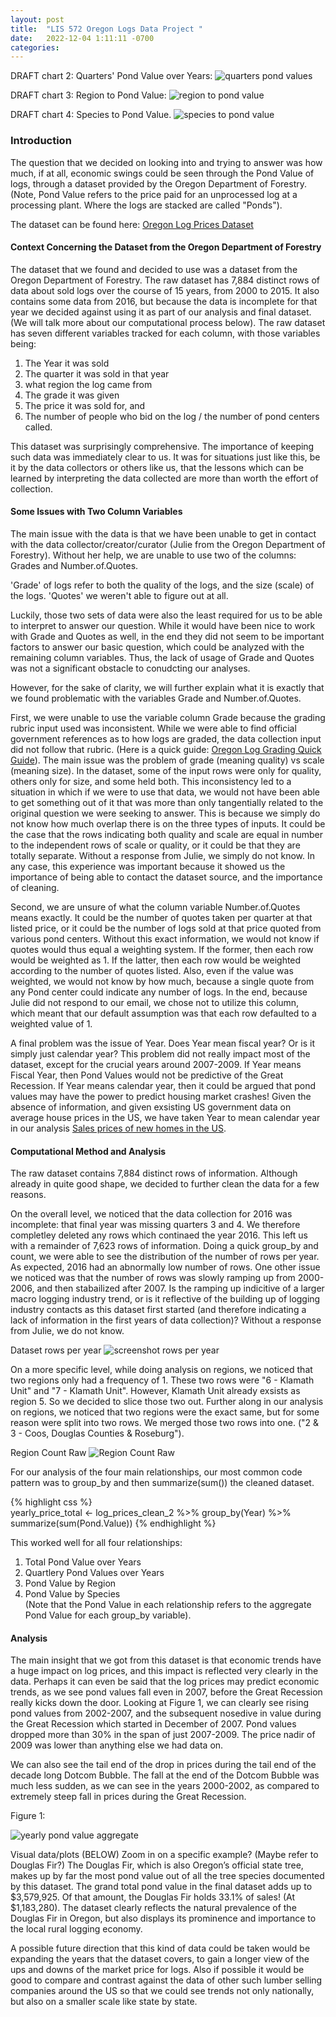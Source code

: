 ```yaml
---
layout: post
title:  "LIS 572 Oregon Logs Data Project "
date:   2022-12-04 1:11:11 -0700
categories: 
---
```


DRAFT chart 2: Quarters' Pond Value over Years:
![quarters pond values](/assets/QuartersOverYearsPondValueV2.jpeg)

DRAFT chart 3: Region to Pond Value:
![region to pond value](/assets/PondValueByRegionV2.jpeg)


DRAFT chart 4: Species to Pond Value. 
![species to pond value](/assets/PondValueBySpeciesV2.jpeg)


### Introduction
The question that we decided on looking into and trying to answer was how much, if at all, economic swings could be seen through the Pond Value of logs, through a dataset provided by the Oregon Department of Forestry. (Note, Pond Value refers to the price paid for an unprocessed log at a processing plant. Where the logs are stacked are called "Ponds"). 

The dataset can be found here: [Oregon Log Prices Dataset](https://data.oregon.gov/Natural-Resources/Log-Prices/4v4m-wr5p)

#### Context Concerning the Dataset from the Oregon Department of Forestry
The dataset that we found and decided to use was a dataset from the Oregon Department of Forestry. The raw dataset has 7,884 distinct rows of data about sold logs over the course of 15 years, from 2000 to 2015. It also contains some data from 2016, but because the data is incomplete for that year we decided against using it as part of our analysis and final dataset. (We will talk more about our computational process below). The raw dataset has seven different variables tracked for each column, with those variables being:  
1. The Year it was sold   
2. The quarter it was sold in that year  
3. what region the log came from  
4. The grade it was given   
5. The price it was sold for, and  
6. The number of people who bid on the log / the number of pond centers called. 

This dataset was surprisingly comprehensive. The importance of keeping such data was immediately clear to us. It was for situations just like this, be it by the data collectors or others like us, that the lessons which can be learned by interpreting the data collected are more than worth the effort of collection.

#### Some Issues with Two Column Variables
The main issue with the data is that we have been unable to get in contact with the data collector/creator/curator (Julie from the Oregon Department of Forestry). Without her help, we are unable to use two of the columns: Grades and Number.of.Quotes.

'Grade' of logs refer to both the quality of the logs, and the size (scale) of the logs. 'Quotes' we weren't able to figure out at all. 

Luckily, those two sets of data were also the least required for us to be able to interpret to answer our question. While it would have been nice to work with Grade and Quotes as well, in the end they did not seem to be important factors to answer our basic question, which could be analyzed with the remaining column variables. Thus, the lack of usage of Grade and Quotes was not a significant obstacle to conudcting our analyses. 

However, for the sake of clarity, we will further explain what it is exactly that we found problematic with the variables Grade and Number.of.Quotes. 

First, we were unable to use the variable column Grade because the grading rubric input used was inconsistent. While we were able to find official government references as to how logs are graded, the data collection input did not follow that rubric. (Here is a quick guide: [Oregon Log Grading Quick Guide](https://www.oregon.gov/ODF/Documents/WorkingForests/LogTermDefinitions.pdf)). The main issue was the problem of grade (meaning quality) vs scale (meaning size). In the dataset, some of the input rows were only for quality, others only for size, and some held both. This inconsistency led to a situation in which if we were to use that data, we would not have been able to get something out of it that was more than only tangentially related to the original question we were seeking to answer. This is because we simply do not know how much overlap there is on the three types of inputs. It could be the case that the rows indicating both quality and scale are equal in number to the independent rows of scale or quality, or it could be that they are totally separate. Without a response from Julie, we simply do not know. In any case, this experience was important because it showed us the importance of being able to contact the dataset source, and the importance of cleaning. 

Second, we are unsure of what the column variable Number.of.Quotes means exactly. It could be the number of quotes taken per quarter at that listed price, or it could be the number of logs sold at that price quoted from various pond centers. Without this exact information, we would not know if quotes would thus equal a weighting system. If the former, then each row would be weighted as 1. If the latter, then each row would be weighted according to the number of quotes listed. Also, even if the value was weighted, we would not know by how much, because a single quote from any Pond center could indicate any number of logs. In the end, because Julie did not respond to our email, we chose not to utilize this column, which meant that our default assumption was that each row defaulted to a weighted value of 1. 

A final problem was the issue of Year. Does Year mean fiscal year? Or is it simply just calendar year? This problem did not really impact most of the dataset, except for the crucial years around 2007-2009. If Year means Fiscal Year, then Pond Values would not be predictive of the Great Recession. If Year means calendar year, then it could be argued that pond values may have the power to predict housing market crashes! Given the absence of information, and given exsisting US government data on average house prices in the US, we have taken Year to mean calendar year in our analysis [Sales prices of new homes in the US](https://upload.wikimedia.org/wikipedia/en/thumb/b/b8/Median_and_Average_Sales_Prices_of_New_Homes_Sold_in_United_States_1963-2016_annual.svg/1920px-Median_and_Average_Sales_Prices_of_New_Homes_Sold_in_United_States_1963-2016_annual.svg.png). 

#### Computational Method and Analysis  
The raw dataset contains 7,884 distinct rows of information. Although already in quite good shape, we decided to further clean the data for a few reasons. 

On the overall level, we noticed that the data collection for 2016 was incomplete: that final year was missing quarters 3 and 4. We therefore completley deleted any rows which continaed the year 2016. This left us with a remainder of 7,623 rows of information. Doing a quick group_by and count, we were able to see the distribution of the number of rows per year. As expected, 2016 had an abnormally low number of rows. One other issue we noticed was that the number of rows was slowly ramping up from 2000-2006, and then stabailized after 2007. Is the ramping up indicitive of a larger macro logging industry trend, or is it reflective of the building up of logging industry contacts as this dataset first started (and therefore indicating a lack of information in the first years of data collection)? Without a response from Julie, we do not know. 

Dataset rows per year
![screenshot rows per year](/assets/RowCountByYear.jpg)

On a more specific level, while doing analysis on regions, we noticed that two regions only had a frequency of 1. These two rows were "6 - Klamath Unit" and "7 - Klamath Unit". However, Klamath Unit already exsists as region 5. So we decided to slice those two out. Further along in our analysis on regions, we noticed that two regions were the exact same, but for some reason were split into two rows. We merged those two rows into one. ("2 & 3 - Coos, Douglas Counties & Roseburg"). 

Region Count Raw
![Region Count Raw](/assets/RegionCountRaw.jpeg)

For our analysis of the four main relationships, our most common code pattern was to group_by and then summarize(sum()) the cleaned dataset.

{% highlight css %}  
yearly_price_total <- 
  log_prices_clean_2 %>% 
  group_by(Year) %>% 
  summarize(sum(Pond.Value))
{% endhighlight %}  

This worked well for all four relationships:    
1. Total Pond Value over Years  
2. Quartlery Pond Values over Years  
3. Pond Value by Region  
4. Pond Value by Species  
(Note that the Pond Value in each relationship refers to the aggregate Pond Value for each group_by variable).

#### Analysis
The main insight that we got from this dataset is that economic trends have a huge impact on log prices, and this impact is reflected very clearly in the data. Perhaps it can even be said that the log prices may predict economic trends, as we see pond values fall even in 2007, before the Great Recession really kicks down the door. Looking at Figure 1, we can clearly see rising pond values from 2002-2007, and the subsequent nosedive in value during the Great Recession which started in December of 2007. Pond values dropped more than 30% in the span of just 2007-2009. The price nadir of 2009 was lower than anything else we had data on. 

We can also see the tail end of the drop in prices during the tail end of the decade long Dotcom Bubble. The fall at the end of the Dotcom Bubble was much less sudden, as we can see in the years 2000-2002, as compared to extremely steep fall in prices during the Great Recession. 

Figure 1: 

![yearly pond value aggregate](/assets/TotalPondValuesOverYearsV2.jpeg)




Visual data/plots (BELOW)
Zoom in on a specific example? (Maybe refer to Douglas Fir?)
The Douglas Fir, which is also Oregon’s official state tree, makes up by far the most pond value out of all the tree species documented by this dataset. The grand total pond value in the final dataset adds up to $3,579,925. Of that amount, the Douglas Fir holds 33.1% of sales! (At $1,183,280). The dataset clearly reflects the natural prevalence of the Douglas Fir in Oregon, but also displays its prominence and importance to the local rural logging economy. 


A possible future direction that this kind of data could be taken would be expanding the years that the dataset covers, to gain a longer view of the ups and downs of the market price for logs. Also if possible it would be good to compare and contrast against the data of other such lumber selling companies around the US so that we could see trends not only nationally, but also on a smaller scale like state by state. 
